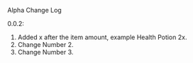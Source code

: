 Alpha Change Log

0.0.2:

1. Added x after the item amount, example Health Potion 2x.
2. Change Number 2.
3. Change Number 3.